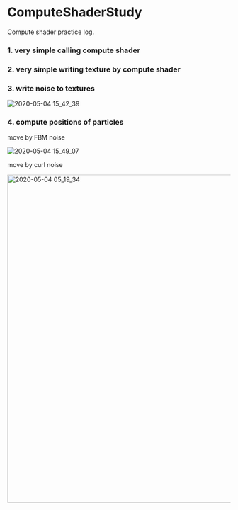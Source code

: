 # ComputeShaderStudy

Compute shader practice log.

### 1. very simple calling compute shader
### 2. very simple writing texture by compute shader
### 3. write noise to textures
![2020-05-04 15_42_39](https://user-images.githubusercontent.com/16832362/81240821-78ac7c80-9043-11ea-87fe-d242363de940.png)

### 4. compute positions of particles

move by FBM noise

![2020-05-04 15_49_07](https://user-images.githubusercontent.com/16832362/81240823-7a764000-9043-11ea-9191-cf57909d924e.png)

move by curl noise

<img width="741" alt="2020-05-04 05_19_34" src="https://user-images.githubusercontent.com/16832362/81240869-9bd72c00-9043-11ea-86f8-efdfddd068ae.png">
